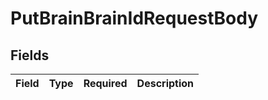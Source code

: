 # PutBrainBrainIdRequestBody


## Fields

| Field       | Type        | Required    | Description |
| ----------- | ----------- | ----------- | ----------- |
